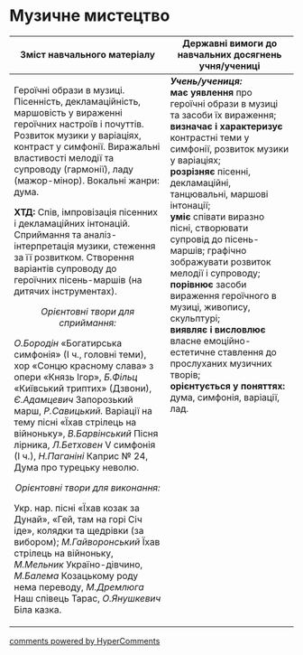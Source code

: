 <div id="hypercomments_widget" class="js-hypercomments-widget invisible"></div>

Музичне мистецтво
=============================================

<table>
  <tr>
    <td width="55%" align="center"><b>Зміст навчального матеріалу</b></td>
    <td width="45%" align="center"><b>Державні вимоги до навчальних досягнень учня/учениці</b></td>
  </tr>
<tbody>
  <tr>
    <td width="55%" style="vertical-align:top !important;">
<p>Героїчні образи в музиці. Пісенність, декламаційність, маршовість у вираженні героїчних настроїв і почуттів. Розвиток музики у варіаціях, контраст у симфонії. Виражальні властивості мелодії та супроводу (гармонії), ладу (мажор-мінор). Вокальні жанри: дума.</p>     
<p><b>ХТД:</b> Спів, імпровізація пісенних і декламаційних інтонацій. Сприймання та аналіз-інтерпретація  музики, стеження за її розвитком. Створення варіантів супроводу до героїчних пісень-маршів (на дитячих інструментах).</p>  
<center><i>Орієнтовні твори для сприймання:</i></center>
<p><i>О.Бородін</i> «Богатирська симфонія» (І ч., головні теми), хор «Сонцю красному слава» з опери «Князь Ігор», <i>Б.Фільц</i> «Київський триптих» (Дзвони), <i>Є.Адамцевич</i> Запорозький марш, <i>Р.Савицький.</i> Варіації на тему пісні «Їхав стрілець на війноньку», <i>В.Барвінський</i> Пісня лірника, <i>Л.Бетховен</i>  V симфонія (І ч.), <i>Н.Паганіні</i> Каприс № 24, Дума про турецьку неволю.</p>
<center><i>Орієнтовні твори для виконання:</i></center>
<p>Укр. нар. пісні «Їхав козак за Дунай», «Гей, там на горі Січ іде», колядки та щедрівки (за вибором); <i>М.Гайворонський</i> Їхав стрілець на війноньку, <i>М.Мельник</i> Україно-дівчино, <i>М.Балема</i> Козацькому роду нема переводу, <i>М.Дремлюга</i> Наш співець Тарас, <i>О.Янушкевич</i> Біла казка.</p>
	</td>
<td width="45%" style="vertical-align:top !important;"><b><i>Учень/учениця:</i></b><br>
<b>має уявлення</b> про героїчні образи в музиці та засоби їх вираження;<br>
<b>визначає і характеризує</b> контрастні теми у симфонії, розвиток музики у варіаціях;<br>
<b>розрізняє </b> пісенні, декламаційні, танцювальні, маршові інтонації;<br>
<b>уміє</b> співати виразно пісні, створювати супровід до пісень-маршів; графічно зображувати розвиток мелодії і супроводу;<br>
<b>порівнює </b> засоби вираження героїчного в музиці, живопису, скульптурі;<br>
<b>виявляє і висловлює </b> власне емоційно-естетичне ставлення до прослуханих музичних творів;<br>
<b>орієнтується у поняттях:</b> дума, симфонія, варіації, лад.<br>
</td>
	</tr>
</tbody>
</table>

<div class="js-hypercomments-container">
<a href="http://hypercomments.com" class="hc-link" title="comments widget">comments powered by HyperComments</a>
</div>